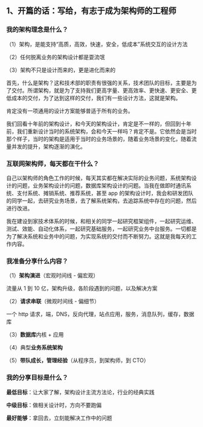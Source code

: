 ## 1、开篇的话：写给，有志于成为架构师的工程师

### 我的架构理念是什么？

（1）架构，是能支持“高质，高效，快速，安全，低成本”系统交互的设计方法

（2）任何脱离业务的架构设计都是耍流氓

（3）架构不只是设计而来的，更是进化而来的

首先，什么是架构？这和技术部的职责有很强的关系，技术团队的目标，主要是为了交付。所谓架构，就是为了支持我们更高字量、更高效率、更快速、更安全、更低成本的交付，为了达到这样的交付，我们有一些设计方法，这就是架构。

肯定没有一项通用的设计方案能够普适于所有的业务。

我们回看十年前的架构设计，和今天的架构设计，肯定是不一样的，但回到十年前，我们重新设计当时的系统架构，会和今天一样吗？肯定不是。它依然会是当时那个样子，当时的架构是适用于当时的业务场景的，随着业务场景的变化，随着流量并发的提升，架构逐渐的演化。

### 互联网架构师，每天都在干什么？

自己以架构师的角色工作的时候，每天其实都在解决实际的业务问题，系统架构设计的问题，业务架构设计的问题，数据库架构设计的问题。当我在做即时通讯系统、支付系统、摊销系统、推荐系统，甚至 app 的架构设计时，我会和研发团队的同学一起，去研究业务场景，去了解系统架构，去追踪系统中存在的问题，然后进行改进。

我在建设到家技术体系的时候，和相关的同学一起研究框架组件，一起研究运维、测试、效能、自动化体系，一起研究基础服务，一起研究业务中台服务。一切都是为了解决系统和业务中的问题，为实现系统的交付而不断努力。这就是我每天的工作内容。

### 我准备分享什么内容？

（1）**架构演进**（宏观时间线 - 偏宏观）

流量从 1 到 10 亿，架构升级，各阶段遇到的问题，以及解决方案

（2）**请求串联**（微观时间线 - 偏细节）

一个 http 请求，端，DNS，反向代理，站点应用，服务，消息队列，缓存，数据库

（3）**数据库**内核 + 应用

（4）典型**业务系统架构**

（5）**带队成长，管理经验**（从程序员，到架构师，到 CTO）

### 我的分享目标是什么？

**最低目标**：让大家了解，架构设计主流方法论，行业的经典实践

**中级目标**：做相关设计时，方向不要跑偏

**最好能够**：拿回去，立刻能解决工作中的问题